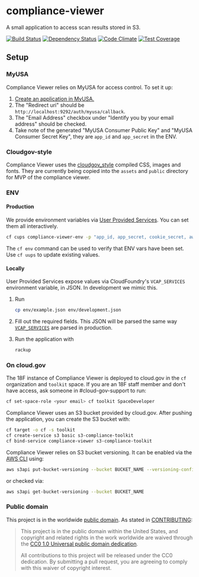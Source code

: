 # compliance-viewer

A small application to access scan results stored in S3.

[![Build Status](https://travis-ci.org/18F/compliance-viewer.svg?branch=master)](https://travis-ci.org/18F/compliance-viewer)
[![Dependency Status](https://gemnasium.com/18F/compliance-viewer.svg)](https://gemnasium.com/18F/compliance-viewer)
[![Code Climate](https://codeclimate.com/github/18F/compliance-viewer/badges/gpa.svg)](https://codeclimate.com/github/18F/compliance-viewer)
[![Test Coverage](https://codeclimate.com/github/18F/compliance-viewer/badges/coverage.svg)](https://codeclimate.com/github/18F/compliance-viewer/coverage)

## Setup

### MyUSA

Compliance Viewer relies on MyUSA for access control. To set it up:

1. [Create an application in MyUSA.](https://alpha.my.usa.gov/applications/new)
1. The "Redirect uri" should be `http://localhost:9292/auth/myusa/callback`.
1. The "Email Address" checkbox under "Identify you by your email address" should be checked.
1. Take note of the generated "MyUSA Consumer Public Key" and "MyUSA Consumer Secret Key", they are `app_id` and `app_secret` in the ENV.

### Cloudgov-style


Compliance Viewer uses the [cloudgov_style](https://github.com/18F/cg-style) compiled CSS, images and fonts. They are currently being copied into the `assets` and `public` directory for MVP of the compliance viewer.

### ENV

#### Production

We provide environment variables via [User Provided Services](https://docs.cloudfoundry.org/devguide/services/user-provided.html). You can set them all interactively.

```bash
cf cups compliance-viewer-env -p "app_id, app_secret, cookie_secret, aws_region, results_folder"
```

The `cf env` command can be used to verify that ENV vars have been set. Use `cf uups` to update existing values.

#### Locally

User Provided Services expose values via CloudFoundry's `VCAP_SERVICES` environment variable, in JSON. In development we mimic this.

1. Run

    ```bash
    cp env/example.json env/development.json
    ```

1. Fill out the required fields. This JSON will be parsed the same way [`VCAP_SERVICES`](https://docs.cloudfoundry.org/devguide/deploy-apps/environment-variable.html#VCAP-SERVICES) are parsed in production.
1. Run the application with

    ```bash
    rackup
    ```

### On cloud.gov

The 18F instance of Compliance Viewer is deployed to cloud.gov in the `cf` organization and `toolkit` space. If you are an 18F staff member and don't have access, ask someone in #cloud-gov-support to run:

```bash
cf set-space-role <your email> cf toolkit SpaceDeveloper
```

Compliance Viewer uses an S3 bucket provided by cloud.gov. After pushing the application, you can create the S3 bucket with:

```bash
cf target -o cf -s toolkit
cf create-service s3 basic s3-compliance-toolkit
cf bind-service compliance-viewer s3-compliance-toolkit
```

Compliance Viewer relies on S3 bucket versioning. It can be enabled via the [AWS CLI](https://aws.amazon.com/cli/) using:

```bash
aws s3api put-bucket-versioning --bucket BUCKET_NAME --versioning-configuration Status=Enabled
```

or checked via:

```bash
aws s3api get-bucket-versioning --bucket BUCKET_NAME
```

### Public domain

This project is in the worldwide [public domain](LICENSE.md). As stated in [CONTRIBUTING](CONTRIBUTING.md):

> This project is in the public domain within the United States, and copyright and related rights in the work worldwide are waived through the [CC0 1.0 Universal public domain dedication](https://creativecommons.org/publicdomain/zero/1.0/).
>
> All contributions to this project will be released under the CC0 dedication. By submitting a pull request, you are agreeing to comply with this waiver of copyright interest.
